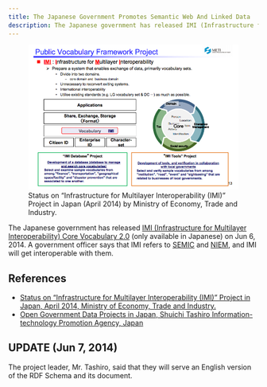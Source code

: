 ```yaml
---
title: The Japanese Government Promotes Semantic Web And Linked Data
description: The Japanese government has released IMI (Infrastructure for Multilayer Interoperability) Core Vocabulary 2.0 on Jun 6, 2014.
---
```


<figure>
  <img alt="Public Vocabulary Framework Project. IMI: Infrastructure for Multilayer Interoperability." src="/images/blog/2014-06-06-japan-gov-semantic-web-linked-data/japan-gov-semantic-web-linked-data.png">
  <figcaption>Status on “Infrastructure for Multilayer Interoperability (IMI)” Project in Japan (April 2014) by Ministry of Economy, Trade and Industry.</figcaption>
</figure>

The Japanese government has released [IMI (Infrastructure for Multilayer Interoperability) Core Vocabulary 2.0](http://goikiban.ipa.go.jp/node526) (only available in Japanese) on Jun 6, 2014. A government officer says that IMI refers to [SEMIC](https://joinup.ec.europa.eu/community/semic/description) and [NIEM](https://www.niem.gov), and IMI will get interoperable with them.


## References

- [Status on “Infrastructure for Multilayer Interoperability (IMI)” Project in Japan, April 2014, Ministry of Economy, Trade and Industry.](http://datameti.go.jp/wp-content/uploads/2014/01/2607a4e14f09a8d25f69ca9e736be850.pdf)
- [Open Government Data Projects in Japan, Shuichi Tashiro Information-technology Promotion Agency, Japan](http://www.w3.org/2013/04/odw/ODW13Tashiro.pdf)


## UPDATE (Jun 7, 2014)

The project leader, Mr. Tashiro, said that they will serve an English version of the RDF Schema and its document.
